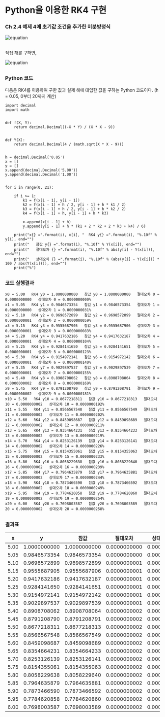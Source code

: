 # Python을 이용한 RK4 구현
###
### Ch 2.4 예제 4에 초기값 조건을 추가한 미분방정식

<!-- $$ (x^2 - 9) {dy \over dx} + xy = 0, \, y(5) = 1 $$ -->
![equation](https://latex.codecogs.com/svg.latex?\LARGE&space;(x^2&space;-&space;9)&space;{dy&space;\over&space;dx}&space;&plus;&space;xy&space;=&space;0,&space;y(5)&space;=&space;1)

##
직접 해를 구하면,
<!-- $$ y = {4 \over \sqrt{x^2 - 9}} $$ -->
![equation](https://latex.codecogs.com/svg.latex?\LARGE&space;y&space;=&space;{4&space;\over&space;\sqrt{x^2&space;-&space;9}})

##
### Python 코드
다음은 RK4를 이용하여 구한 값과 실제 해에 대입한 값을 구하는 Python 코드이다. (h = 0.05, 0부터 20까지 계산)

```{.python}
import decimal
import math


def f(X, Y):
    return decimal.Decimal((-X * Y) / (X * X - 9))


def Y(X):
    return decimal.Decimal(4 / (math.sqrt(X * X - 9)))


h = decimal.Decimal('0.05')
x = []
y = []
x.append(decimal.Decimal('5.00'))
y.append(decimal.Decimal('1.00'))


for i in range(0, 21):

    if i >= 1:
        k1 = f(x[i - 1], y[i - 1])
        k2 = f(x[i - 1] + h / 2, y[i - 1] + h * k1 / 2)
        k3 = f(x[i - 1] + h / 2, y[i - 1] + h * k2 / 2)
        k4 = f(x[i - 1] + h, y[i - 1] + h * k3)

        x.append(x[i - 1] + h)
        y.append(y[i - 1] + h * (k1 + 2 * k2 + 2 * k3 + k4) / 6)

    print("x{} =".format(i), x[i], "  RK4 y{} =".format(i), "%.10f" % y[i], end="")
    print("   참값 y{} =".format(i), "%.10f" % Y(x[i]), end="")
    print("   절대오차 {} =".format(i), "%.10f" % abs(y[i] - Y(x[i])), end="")
    print("   상대오차 {} =".format(i), "%.10f" % (abs(y[i] - Y(x[i])) * 100 / abs(Y(x[i]))), end="")
    print("%")

```

##
### 코드 실행결과
```
x0 = 5.00   RK4 y0 = 1.0000000000   참값 y0 = 1.0000000000   절대오차 0 = 0.0000000000   상대오차 0 = 0.0000000000%
x1 = 5.05   RK4 y1 = 0.9846573354   참값 y1 = 0.9846573354   절대오차 1 = 0.0000000000   상대오차 1 = 0.0000000031%
x2 = 5.10   RK4 y2 = 0.9698572899   참값 y2 = 0.9698572899   절대오차 2 = 0.0000000001   상대오차 2 = 0.0000000059%
x3 = 5.15   RK4 y3 = 0.9555687905   참값 y3 = 0.9555687906   절대오차 3 = 0.0000000001   상대오차 3 = 0.0000000083%
x4 = 5.20   RK4 y4 = 0.9417632186   참값 y4 = 0.9417632187   절대오차 4 = 0.0000000001   상대오차 4 = 0.0000000104%
x5 = 5.25   RK4 y5 = 0.9284141650   참값 y5 = 0.9284141651   절대오차 5 = 0.0000000001   상대오차 5 = 0.0000000123%
x6 = 5.30   RK4 y6 = 0.9154972141   참값 y6 = 0.9154972142   절대오차 6 = 0.0000000001   상대오차 6 = 0.0000000140%
x7 = 5.35   RK4 y7 = 0.9029897537   참값 y7 = 0.9029897539   절대오차 7 = 0.0000000001   상대오차 7 = 0.0000000155%
x8 = 5.40   RK4 y8 = 0.8908708062   참값 y8 = 0.8908708064   절대오차 8 = 0.0000000002   상대오차 8 = 0.0000000169%
x9 = 5.45   RK4 y9 = 0.8791208790   참값 y9 = 0.8791208791   절대오차 9 = 0.0000000002   상대오차 9 = 0.0000000181%
x10 = 5.50   RK4 y10 = 0.8677218311   참값 y10 = 0.8677218313   절대오차 10 = 0.0000000002   상대오차 10 = 0.0000000192%
x11 = 5.55   RK4 y11 = 0.8566567548   참값 y11 = 0.8566567549   절대오차 11 = 0.0000000002   상대오차 11 = 0.0000000202%
x12 = 5.60   RK4 y12 = 0.8459098687   참값 y12 = 0.8459098689   절대오차 12 = 0.0000000002   상대오차 12 = 0.0000000211%
x13 = 5.65   RK4 y13 = 0.8354664231   참값 y13 = 0.8354664233   절대오차 13 = 0.0000000002   상대오차 13 = 0.0000000219%
x14 = 5.70   RK4 y14 = 0.8253126139   참값 y14 = 0.8253126141   절대오차 14 = 0.0000000002   상대오차 14 = 0.0000000226%
x15 = 5.75   RK4 y15 = 0.8154355061   참값 y15 = 0.8154355063   절대오차 15 = 0.0000000002   상대오차 15 = 0.0000000233%
x16 = 5.80   RK4 y16 = 0.8058229638   참값 y16 = 0.8058229640   절대오차 16 = 0.0000000002   상대오차 16 = 0.0000000239%
x17 = 5.85   RK4 y17 = 0.7964635879   참값 y17 = 0.7964635881   절대오차 17 = 0.0000000002   상대오차 17 = 0.0000000244%
x18 = 5.90   RK4 y18 = 0.7873466590   참값 y18 = 0.7873466592   절대오차 18 = 0.0000000002   상대오차 18 = 0.0000000249%
x19 = 5.95   RK4 y19 = 0.7784620858   참값 y19 = 0.7784620860   절대오차 19 = 0.0000000002   상대오차 19 = 0.0000000254%
x20 = 6.00   RK4 y20 = 0.7698003587   참값 y20 = 0.7698003589   절대오차 20 = 0.0000000002   상대오차 20 = 0.0000000258%
```


##
### 결과표

|x|y|참값|절대오차|상대오차(%)|
|:---:|:---:|:---:|:---:|:---:|
|5.00|1.0000000000|1.0000000000|0.0000000000|0.0000000000|
|5.05|0.9846573354|0.9846573354|0.0000000000|0.0000000031|
|5.10|0.9698572899|0.9698572899|0.0000000001|0.0000000059|
|5.15|0.9555687905|0.9555687906|0.0000000001|0.0000000083|
|5.20|0.9417632186|0.9417632187|0.0000000001|0.0000000104|
|5.25|0.9284141650|0.9284141651|0.0000000001|0.0000000123|
|5.30|0.9154972141|0.9154972142|0.0000000001|0.0000000140|
|5.35|0.9029897537|0.9029897539|0.0000000001|0.0000000155|
|5.40|0.8908708062|0.8908708064|0.0000000002|0.0000000169|
|5.45|0.8791208790|0.8791208791|0.0000000002|0.0000000181|
|5.50|0.8677218311|0.8677218313|0.0000000002|0.0000000192|
|5.55|0.8566567548|0.8566567549|0.0000000002|0.0000000202|
|5.60|0.8459098687|0.8459098689|0.0000000002|0.0000000211|
|5.65|0.8354664231|0.8354664233|0.0000000002|0.0000000219|
|5.70|0.8253126139|0.8253126141|0.0000000002|0.0000000226|
|5.75|0.8154355061|0.8154355063|0.0000000002|0.0000000233|
|5.80|0.8058229638|0.8058229640|0.0000000002|0.0000000239|
|5.85|0.7964635879|0.7964635881|0.0000000002|0.0000000244|
|5.90|0.7873466590|0.7873466592|0.0000000002|0.0000000249|
|5.95|0.7784620858|0.7784620860|0.0000000002|0.0000000254|
|6.00|0.7698003587|0.7698003589|0.0000000002|0.0000000258|
